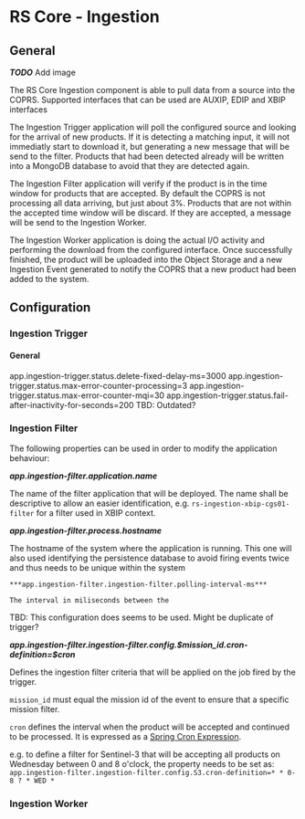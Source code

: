 # RS Core - Ingestion

## General

***TODO*** Add image

The RS Core Ingestion component is able to pull data from a source into the COPRS. Supported interfaces that can be used are AUXIP, EDIP and XBIP interfaces

The Ingestion Trigger application will poll the configured source and looking for the arrival of new products. If it is detecting a matching input, it will not immediatly start to download it, but generating a new message that will be send to the filter. Products that had been detected already will be written into a MongoDB database to avoid that they are detected again.

The Ingestion Filter application will verify if the product is in the time window for products that are accepted. By default the COPRS is not processing all data arriving, but just about 3%. Products that are not within the accepted time window will be discard. If they are accepted, a message will be send to the Ingestion Worker.

The Ingestion Worker application is doing the actual I/O activity and performing the download from the configured interface. Once successfully finished, the product will be uploaded into the Object Storage and a new Ingestion Event generated to notify the COPRS that a new product had been added to the system.

## Configuration

### Ingestion Trigger
#### General

app.ingestion-trigger.status.delete-fixed-delay-ms=3000
app.ingestion-trigger.status.max-error-counter-processing=3
app.ingestion-trigger.status.max-error-counter-mqi=30
app.ingestion-trigger.status.fail-after-inactivity-for-seconds=200
TBD: Outdated?

### Ingestion Filter
The following properties can be used in order to modify the application behaviour:

***app.ingestion-filter.application.name***

The name of the filter application that will be deployed. The name shall be descriptive to allow an easier identification, e.g. ``rs-ingestion-xbip-cgs01-filter`` for a filter used in XBIP context.

***app.ingestion-filter.process.hostname***

The hostname of the system where the application is running. This one will also used identifying the persistence database to avoid firing events twice and thus needs to be unique within the system
```
***app.ingestion-filter.ingestion-filter.polling-interval-ms***

The interval in miliseconds between the 
```
TBD: This configuration does seems to be used. Might be duplicate of trigger?

***app.ingestion-filter.ingestion-filter.config.\$mission_id.cron-definition=\$cron***

Defines the ingestion filter criteria that will be applied on the job fired by the trigger. 

``mission_id`` must equal the mission id of the event to ensure that a specific mission filter.

``cron`` defines the interval when the product will be accepted and continued to be processed. It is expressed as a [Spring Cron Expression](https://spring.io/blog/2020/11/10/new-in-spring-5-3-improved-cron-expressions).

e.g. to define a filter for Sentinel-3 that will be accepting all products on Wednesday between 0 and 8 o'clock, the property needs to be set as:
```app.ingestion-filter.ingestion-filter.config.S3.cron-definition=* * 0-8 ? * WED *```



### Ingestion Worker